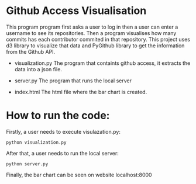 # Github Access Visualisation

This program program first asks a user to log in then a user can enter a username to see its repositories. Then a program visualises how many commits has each contributor commited in that repository. This project uses d3 library to visualize that data and PyGithub library to get the information from the Github API.

* visualization.py
  The program that containts github access, it extracts the data into a json file.

* server.py
  The program that runs the local server

* index.html
  The html file where the bar chart is created.

# How to run the code:

Firstly, a user needs to execute visulazation.py:
```
python visualization.py
```
After that, a user needs to run the local server:
```
python server.py
```
Finally, the bar chart can be seen on website localhost:8000
